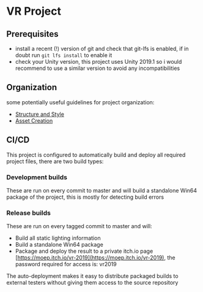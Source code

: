 # VR Project

## Prerequisites
- install a recent (!) version of git and check that git-lfs is enabled, if in doubt run `git lfs install` to enable it
- check your Unity version, this project uses Unity 2019.1 so i would recommend to use a similar version to avoid any incompatibilities

## Organization

some potentially useful guidelines for project organization:
- [Structure and Style](/doc/structure.md)
- [Asset Creation](/doc/assets.md)


## CI/CD
This project is configured to automatically build and deploy all required project files, there are two build types:

### Development builds
These are run on every commit to master and will build a standalone Win64 package of the project, this is mostly for detecting build errors

### Release builds
These are run on every tagged commit to master and will:
- Build all static lighting information
- Build a standalone Win64 package
- Package and deploy the result to a private itch.io page [https://moep.itch.io/vr-2019](https://moep.itch.io/vr-2019), the password required for access is: vr2019

The auto-deployment makes it easy to distribute packaged builds to external testers without giving them access to the source repository

